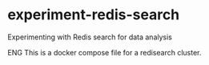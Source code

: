 # experiment-redis-search
Experimenting with Redis search for data analysis

ENG
This is a docker compose file for a redisearch cluster.
